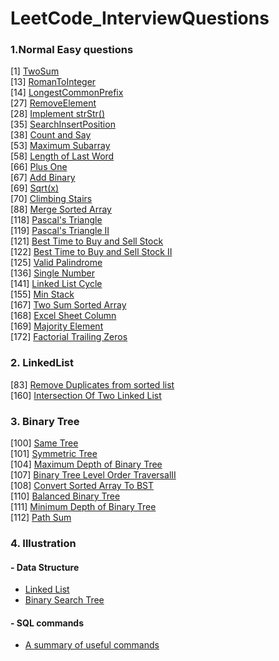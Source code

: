 # LeetCode_InterviewQuestions

### 1.Normal Easy questions<br/>
[1] [TwoSum](LeetCodeEasy/1TwoSum.py)<br/>
[13] [RomanToInteger](LeetCodeEasy/13RomanToInteger.py)<br/>
[14] [LongestCommonPrefix](LeetCodeEasy/14LongestCommonPrefix.py)<br/>
[27] [RemoveElement](LeetCodeEasy/27RemoveElement.py)<br/>
[28] [Implement strStr()](LeetCodeEasy/28ImplementstrStr.py)<br/>
[35] [SearchInsertPosition](LeetCodeEasy/35SearchInsertPosition.py)<br/>
[38] [Count and Say](LeetCodeEasy/38countAndSay.py)<br/>
[53] [Maximum Subarray](LeetCodeEasy/53MaximumSubarray.py)<br/>
[58] [Length of Last Word](LeetCodeEasy/58LengthOfLastWord.py)<br/>
[66] [Plus One](LeetCodeEasy/66PlusOne.py)<br/>
[67] [Add Binary](LeetCodeEasy/67AddBinary.py)<br/>
[69] [Sqrt(x)](LeetCodeEasy/69Sqrt.py)<br/>
[70] [Climbing Stairs](LeetCodeEasy/70ClimbingStairs.py)<br/>
[88] [Merge Sorted Array](LeetCodeEasy/88MergedSortedArray.py)<br/>
[118] [Pascal's Triangle](LeetCodeEasy/118PascalTriangle.py)<br/>
[119] [Pascal's Triangle II](LeetCodeEasy/119PascalTriangle.py)<br/>
[121] [Best Time to Buy and Sell Stock](LeetCodeEasy/121BestTimeToBuySellStock.py)<br/>
[122] [Best Time to Buy and Sell Stock II](LeetCodeEasy/122BestTimeToBuySellStock.py)<br/>
[125] [Valid Palindrome](LeetCodeEasy/125ValidPalindrome.py)<br/>
[136] [Single Number](LeetCodeEasy/136SingleNumber.py)<br/>
[141] [Linked List Cycle](LeetCodeEasy/141LinkedListCycle.py)<br/>
[155] [Min Stack](LeetCodeEasy/155MinStack.py)<br/>
[167] [Two Sum Sorted Array](LeetCodeEasy/167TwoSumSortedArray.py)<br/>
[168] [Excel Sheet Column](LeetCodeEasy/168ExcelSheetColumn.py)<br/>
[169] [Majority Element](LeetCodeEasy/169MajorityElement.py)<br/>
[172] [Factorial Trailing Zeros](LeetCodeEasy/172FactorialTrailingZeros.py)

### 2. LinkedList
[83] [Remove Duplicates from sorted list](LeetCodeEasy/LinkedList/83RemoveDuplicatesSortedList.py)<br/>
[160] [Intersection Of Two Linked List](LeetCodeEasy/LinkedList/160IntersectionOfTwoLinkedList.py)<br/>

### 3. Binary Tree
[100] [Same Tree](LeetCodeEasy/BinaryTree/100SameTree.py)<br/>
[101] [Symmetric Tree](LeetCodeEasy/BinaryTree/101SymmetricTree.py)<br/>
[104] [Maximum Depth of Binary Tree](LeetCodeEasy/BinaryTree/104MaxDepthOfBST.py)<br/>
[107] [Binary Tree Level Order TraversalII](LeetCodeEasy/BinaryTree/107BinaryTreeLevelOrderTraversal.py)<br/>
[108] [Convert Sorted Array To BST](LeetCodeEasy/BinaryTree/108ConvertSortedArray.py)<br/>
[110] [Balanced Binary Tree](LeetCodeEasy/BinaryTree/110BalancedBinaryTree.py)<br/>
[111] [Minimum Depth of Binary Tree](LeetCodeEasy/BinaryTree/111MinimumDepthBinaryTree.py)<br/>
[112] [Path Sum](LeetCodeEasy/BinaryTree/112PathSum.py)<br/>

### 4. Illustration
#### - Data Structure
   - [Linked List](dataStructure/linkedList.py)
   - [Binary Search Tree](dataStructure/binarySearchTree.py)
#### - SQL commands
   - [A summary of useful commands]()

